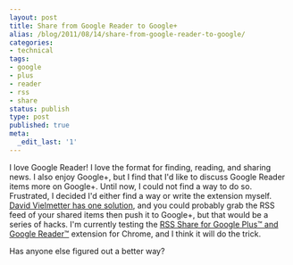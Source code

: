 ```yaml
---
layout: post
title: Share from Google Reader to Google+
alias: /blog/2011/08/14/share-from-google-reader-to-google/
categories:
- technical
tags:
- google
- plus
- reader
- rss
- share
status: publish
type: post
published: true
meta:
  _edit_last: '1'
---
```

I love Google Reader! I love the format for finding, reading, and sharing news. I also enjoy Google+, but I find that I'd like to discuss Google Reader items more on Google+. Until now, I could not find a way to do so. Frustrated, I decided I'd either find a way or write the extension myself. <a title="Share Google Reader items on Google+" href="http://davidvielmetter.com/tricks/share-google-reader-items-on-google-plus/">David Vielmetter has one solution</a>, and you could probably grab the RSS feed of your shared items then push it to Google+, but that would be a series of hacks. I'm currently testing the <a title="RSS Share for Google Plus and Google Reader" href="https://chrome.google.com/webstore/detail/cngpndgifehgejmkemnmmiknpafnhpec#">RSS Share for Google Plus™ and Google Reader™</a> extension for Chrome, and I think it will do the trick.

Has anyone else figured out a better way?
